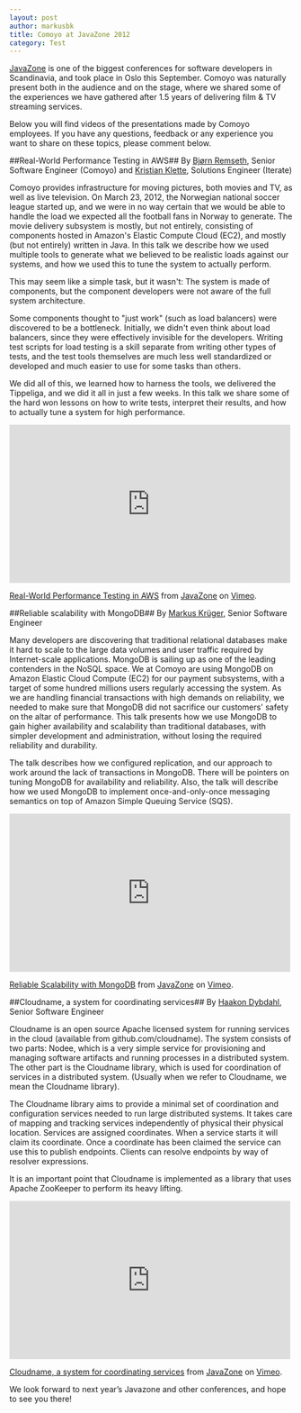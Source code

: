 ```yaml
---
layout: post
author: markusbk
title: Comoyo at JavaZone 2012
category: Test
---
```

[JavaZone](http://jz12.java.no/) is one of the biggest conferences for software developers in Scandinavia, and took place in Oslo this September. Comoyo was naturally present both in the audience and on the stage, where we shared some of the experiences we have gathered after 1.5 years of delivering film & TV streaming services.

Below you will find videos of the presentations made by Comoyo employees. If you have any questions, feedback or any experience you want to share on these topics, please comment below. 

##Real-World Performance Testing in AWS##
By [Bjørn Remseth](https://github.com/la3lma), Senior Software Engineer (Comoyo) and [Kristian Klette](https://github.com/klette), Solutions Engineer (Iterate)

Comoyo provides infrastructure for moving pictures, both movies and TV, as well as live television. On March 23, 2012, the Norwegian national soccer league started up, and we were in no way certain that we would be able to handle the load we expected all the football fans in Norway to generate. The movie delivery subsystem is mostly, but not entirely, consisting of components hosted in Amazon's Elastic Compute Cloud (EC2), and mostly (but not entirely) written in Java. In this talk we describe how we used multiple tools to generate what we believed to be realistic loads against our systems, and how we used this to tune the system to actually perform.

This may seem like a simple task, but it wasn't: The system is made of components, but the component developers were not aware of the full system architecture.

Some components thought to "just work" (such as load balancers) were discovered to be a bottleneck. Initially, we didn't even think about load balancers, since they were effectively invisible for the developers. Writing test scripts for load testing is a skill separate from writing other types of tests, and the test tools themselves are much less well standardized or developed and much easier to use for some tasks than others.

We did all of this, we learned how to harness the tools, we delivered the Tippeliga, and we did it all in just a few weeks. In this talk we share some of the hard won lessons on how to write tests, interpret their results, and how to actually tune a system for high performance.

<iframe src="http://player.vimeo.com/video/49484335" width="500" height="281" frameborder="0">test</iframe> 

<p><a href="http://vimeo.com/49484335">Real-World Performance Testing in AWS</a> from <a href="http://vimeo.com/javazone">JavaZone</a> on <a href="http://vimeo.com">Vimeo</a>.</p>

##Reliable scalability with MongoDB##
By [Markus Krüger](https://github.com/markusbk), Senior Software Engineer

Many developers are discovering that traditional relational databases make it hard to scale to the large data volumes and user traffic required by Internet-scale applications. MongoDB is sailing up as one of the leading contenders in the NoSQL space. We at Comoyo are using MongoDB on Amazon Elastic Cloud Compute (EC2) for our payment subsystems, with a target of some hundred millions users regularly accessing the system. As we are handling financial transactions with high demands on reliability, we needed to make sure that MongoDB did not sacrifice our customers' safety on the altar of performance. This talk presents how we use MongoDB to gain higher availability and scalability than traditional databases, with simpler development and administration, without losing the required reliability and durability.

The talk describes how we configured replication, and our approach to work around the lack of transactions in MongoDB. There will be pointers on tuning MongoDB for availability and reliability. Also, the talk will describe how we used MongoDB to implement once-and-only-once messaging semantics on top of Amazon Simple Queuing Service (SQS).

<iframe src="http://player.vimeo.com/video/49368447" width="500" height="281" frameborder="0">test</iframe> 

<p><a href="http://vimeo.com/49368447">Reliable Scalability with MongoDB</a> from <a href="http://vimeo.com/javazone">JavaZone</a> on <a href="http://vimeo.com">Vimeo</a>.</p>

##Cloudname, a system for coordinating services##
By [Haakon Dybdahl](https://github.com/dybdahl), Senior Software Engineer

Cloudname is an open source Apache licensed system for running services in the cloud (available from github.com/cloudname). The system consists of two parts: Nodee, which is a very simple service for provisioning and managing software artifacts and running processes in a distributed system. The other part is the Cloudname library, which is used for coordination of services in a distributed system. (Usually when we refer to Cloudname, we mean the Cloudname library).

The Cloudname library aims to provide a minimal set of coordination and configuration services needed to run large distributed systems. It takes care of mapping and tracking services independently of physical their physical location. Services are assigned coordinates. When a service starts it will claim its coordinate. Once a coordinate has been claimed the service can use this to publish endpoints. Clients can resolve endpoints by way of resolver expressions.

It is an important point that Cloudname is implemented as a library that uses Apache ZooKeeper to perform its heavy lifting.

<iframe src="http://player.vimeo.com/video/49372218" width="500" height="281" frameborder="0">tekst</iframe> 

<p><a href="http://vimeo.com/49372218">Cloudname, a system for coordinating services</a> from <a href="http://vimeo.com/javazone">JavaZone</a> on <a href="http://vimeo.com">Vimeo</a>.</p>

We look forward to next year’s Javazone and other conferences, and hope to see you there! 


